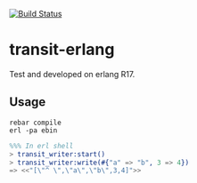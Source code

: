 [![Build
Status](https://travis-ci.org/isaiah/transit-erlang.svg)](https://travis-ci.org/isaiah/transit-erlang)

transit-erlang
==============

Test and developed on erlang R17.

Usage
-----

```shell
rebar compile
erl -pa ebin
```

```erlang
%%% In erl shell
> transit_writer:start()
> transit_writer:write(#{"a" => "b", 3 => 4})
=> <<"[\"^ \",\"a\",\"b\",3,4]">>
```
